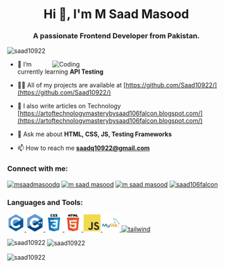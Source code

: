 <h1 align="center">Hi 👋, I'm M Saad Masood</h1>
<h3 align="center">A passionate Frontend Developer from Pakistan.</h3>

<p align="left"> <img src="https://komarev.com/ghpvc/?username=saad10922&label=Profile%20views&color=0e75b6&style=flat" alt="saad10922" /> </p>
 <img align="right"  src="https://cdn.dribbble.com/users/1292677/screenshots/6139167/avento.gif" alt="Coding"  width="400px">

- 🌱 I’m currently learning **API Testing**

- 👨‍💻 All of my projects are available at [https://github.com/Saad10922/](https://github.com/Saad10922/)

- 📝 I also write articles on Technology [https://artoftechnologymasterybysaad106falcon.blogspot.com/](https://artoftechnologymasterybysaad106falcon.blogspot.com/)

- 💬 Ask me about **HTML, CSS, JS, Testing Frameworks**

- 📫 How to reach me **saadq10922@gmail.com**

<h3 align="left">Connect with me:</h3>
<p align="left">
<a href="https://twitter.com/msaadmasoodq" target="blank"><img align="center" src="https://raw.githubusercontent.com/rahuldkjain/github-profile-readme-generator/master/src/images/icons/Social/twitter.svg" alt="msaadmasoodq" height="30" width="40" /></a>
<a href="https://linkedin.com/in/m saad masood" target="blank"><img align="center" src="https://raw.githubusercontent.com/rahuldkjain/github-profile-readme-generator/master/src/images/icons/Social/linked-in-alt.svg" alt="m saad masood" height="30" width="40" /></a>
<a href="https://fb.com/m saad masood" target="blank"><img align="center" src="https://raw.githubusercontent.com/rahuldkjain/github-profile-readme-generator/master/src/images/icons/Social/facebook.svg" alt="m saad masood" height="30" width="40" /></a>
<a href="https://instagram.com/saad106falcon" target="blank"><img align="center" src="https://raw.githubusercontent.com/rahuldkjain/github-profile-readme-generator/master/src/images/icons/Social/instagram.svg" alt="saad106falcon" height="30" width="40" /></a>
</p>

<h3 align="left">Languages and Tools:</h3>
<p align="left"> <a href="https://www.cprogramming.com/" target="_blank" rel="noreferrer"> <img src="https://raw.githubusercontent.com/devicons/devicon/master/icons/c/c-original.svg" alt="c" width="40" height="40"/> </a> <a href="https://www.w3schools.com/cpp/" target="_blank" rel="noreferrer"> <img src="https://raw.githubusercontent.com/devicons/devicon/master/icons/cplusplus/cplusplus-original.svg" alt="cplusplus" width="40" height="40"/> </a> <a href="https://www.w3schools.com/css/" target="_blank" rel="noreferrer"> <img src="https://raw.githubusercontent.com/devicons/devicon/master/icons/css3/css3-original-wordmark.svg" alt="css3" width="40" height="40"/> </a> <a href="https://www.w3.org/html/" target="_blank" rel="noreferrer"> <img src="https://raw.githubusercontent.com/devicons/devicon/master/icons/html5/html5-original-wordmark.svg" alt="html5" width="40" height="40"/> </a> <a href="https://developer.mozilla.org/en-US/docs/Web/JavaScript" target="_blank" rel="noreferrer"> <img src="https://raw.githubusercontent.com/devicons/devicon/master/icons/javascript/javascript-original.svg" alt="javascript" width="40" height="40"/> </a> <a href="https://www.mysql.com/" target="_blank" rel="noreferrer"> <img src="https://raw.githubusercontent.com/devicons/devicon/master/icons/mysql/mysql-original-wordmark.svg" alt="mysql" width="40" height="40"/> </a> <a href="https://tailwindcss.com/" target="_blank" rel="noreferrer"> <img src="https://www.vectorlogo.zone/logos/tailwindcss/tailwindcss-icon.svg" alt="tailwind" width="40" height="40"/> </a> </p>

<p><img align="left" src="https://github-readme-stats.vercel.app/api/top-langs?username=saad10922&show_icons=true&locale=en&layout=compact" alt="saad10922" /></p>

<p>&nbsp;<img align="center" src="https://github-readme-stats.vercel.app/api?username=saad10922&show_icons=true&locale=en" alt="saad10922" /></p>

<p><img align="center" src="https://github-readme-streak-stats.herokuapp.com/?user=saad10922&" alt="saad10922" /></p>

